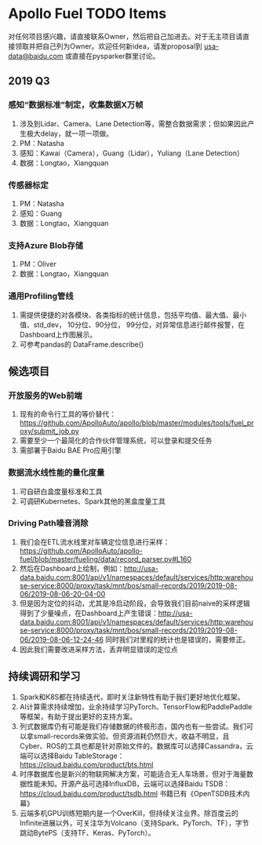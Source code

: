 # Apollo Fuel TODO Items

对任何项目感兴趣，请直接联系Owner，然后把自己加进去。对于无主项目请直接领取并把自己列为Owner。欢迎任何新idea，请发proposal到 usa-data@baidu.com 或直接在pysparker群里讨论。

## 2019 Q3

### 感知“数据标准”制定，收集数据X万帧
1. 涉及到Lidar、Camera、Lane Detection等，需整合数据需求；但如果因此产生极大delay，就一项一项做。
1. PM：Natasha
1. 感知：Kawai（Camera），Guang（Lidar），Yuliang（Lane Detection）
1. 数据：Longtao，Xiangquan

### 传感器标定
1. PM：Natasha
1. 感知：Guang
1. 数据：Longtao，Xiangquan

### 支持Azure Blob存储
1. PM：Oliver
1. 数据：Longtao，Xiangquan

### 通用Profiling管线
1. 需提供便捷的对各模块、各类指标的统计信息，包括平均值、最大值、最小值、std_dev， 10分位、90分位， 99分位，对异常信息进行邮件报警，在Dashboard上作图展示。
1. 可参考pandas的 DataFrame.describe()

## 候选项目

### 开放服务的Web前端
1. 现有的命令行工具的等价替代：https://github.com/ApolloAuto/apollo/blob/master/modules/tools/fuel_proxy/submit_job.py
1. 需要至少一个最简化的合作伙伴管理系统，可以登录和提交任务
1. 需部署于Baidu BAE Pro应用引擎

### 数据流水线性能的量化度量
1. 可自研白盒度量标准和工具
1. 可调研Kubernetes、Spark其他的黑盒度量工具

### Driving Path噪音消除
1. 我们会在ETL流水线里对车辆定位信息进行采样：https://github.com/ApolloAuto/apollo-fuel/blob/master/fueling/data/record_parser.py#L160
1. 然后在Dashboard上绘制，例如：http://usa-data.baidu.com:8001/api/v1/namespaces/default/services/http:warehouse-service:8000/proxy/task/mnt/bos/small-records/2019/2019-08-06/2019-08-06-20-04-00
1. 但是因为定位的抖动，尤其是冷启动阶段，会导致我们目前naive的采样逻辑得到了少量噪点，在Dashboard上产生错误：http://usa-data.baidu.com:8001/api/v1/namespaces/default/services/http:warehouse-service:8000/proxy/task/mnt/bos/small-records/2019/2019-08-06/2019-08-06-12-24-46 同时我们对里程的统计也是错误的，需要修正。
1. 因此我们需要改进采样方法，丢弃明显错误的定位点

## 持续调研和学习

1. Spark和K8S都在持续迭代，即时关注新特性有助于我们更好地优化框架。
1. AI计算需求持续增加，业余持续学习PyTorch、TensorFlow和PaddlePaddle等框架，有助于提出更好的支持方案。
1. 列式数据库仍有可能是我们存储数据的终极形态，国内也有一些尝试。我们可以拿small-records来做实验。但资源消耗仍然巨大，收益不明显，且Cyber、ROS的工具也都是针对原始文件的。数据库可以选择Cassandra，云端可以选择Baidu TableStorage：https://cloud.baidu.com/product/bts.html
1. 时序数据库也是新兴的物联网解决方案，可能适合无人车场景，但对于海量数据性能未知。开源产品可选择InfluxDB，云端可以选择Baidu TSDB：https://cloud.baidu.com/product/tsdb.html 书籍已有《OpenTSDB技术内幕》
1. 云端多机GPU训练短期内是一个OverKill，但持续关注业界。除百度云的Infinite进展以外，可关注华为Volcano（支持Spark、PyTorch、TF），字节跳动BytePS（支持TF、Keras、PyTorch）。
